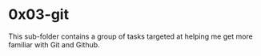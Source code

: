 # 0x03-git
This sub-folder contains a group of tasks targeted at helping me get more familiar with Git and Github.
